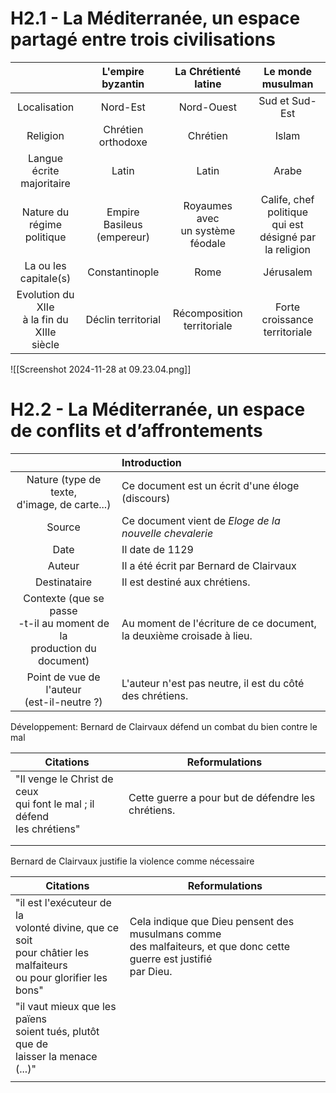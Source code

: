 # H2.1 - La Méditerranée, un espace partagé entre trois civilisations

|                                                  |       L'empire byzantin       |        La Chrétienté latine         |                     Le monde musulman                     |
| :----------------------------------------------: | :---------------------------: | :---------------------------------: | :-------------------------------------------------------: |
|                   Localisation                   |           Nord-Est            |             Nord-Ouest              |                      Sud et Sud-Est                       |
|                     Religion                     |      Chrétien orthodoxe       |              Chrétien               |                           Islam                           |
|           Langue écrite<br>majoritaire           |             Latin             |                Latin                |                           Arabe                           |
|          Nature du<br>régime politique           | Empire<br>Basileus (empereur) | Royaumes avec<br>un système féodale | Calife, chef politique<br>qui est désigné par la religion |
|             La ou les<br>capitale(s)             |        Constantinople         |                Rome                 |                         Jérusalem                         |
| Evolution du XIIe<br>à la fin du XIIIe<br>siècle |      Déclin territorial       |    Récomposition<br>territoriale    |             Forte croissance<br>territoriale              |

![[Screenshot 2024-11-28 at 09.23.04.png]]

# H2.2 - La Méditerranée, un espace de conflits et d’affrontements

|                                                                                | Introduction                                                            |
|:------------------------------------------------------------------------------:|:----------------------------------------------------------------------- |
|                Nature (type de texte,<br>d'image, de carte...)                 | Ce document est un écrit d'une éloge (discours)                         |
|                                     Source                                     | Ce document vient de *Eloge de la nouvelle chevalerie*                  |
|                                      Date                                      | Il date de 1129                                                         |
|                                     Auteur                                     | Il a été écrit par Bernard de Clairvaux                                 |
|                                  Destinataire                                  | Il est destiné aux chrétiens.                                           |
| Contexte (que se passe<br>-t-il au moment de la<br>production du <br>document) | Au moment de l'écriture de ce document,<br>la deuxième croisade à lieu. |
|                 Point de vue de l'auteur<br>(est-il-neutre ?)                  | L'auteur n'est pas neutre, il est du côté des chrétiens.                |
Développement:
Bernard de Clairvaux défend un combat du bien contre le mal

| Citations                                                                    | Reformulations                                     |
| ---------------------------------------------------------------------------- | -------------------------------------------------- |
| "Il venge le Christ de ceux<br>qui font le mal ; il défend<br>les chrétiens" | Cette guerre a pour but de défendre les chrétiens. |
|                                                                              |                                                    |
|                                                                              |                                                    |
Bernard de Clairvaux justifie la violence comme nécessaire

| Citations                                                                                                                | Reformulations                                                                                                           |
| ------------------------------------------------------------------------------------------------------------------------ | ------------------------------------------------------------------------------------------------------------------------ |
| "il est l'exécuteur de la <br>volonté divine, que ce soit<br>pour châtier les malfaiteurs<br>ou pour glorifier les bons" | Cela indique que Dieu pensent des musulmans comme<br>des malfaiteurs, et que donc cette guerre est justifié<br>par Dieu. |
| "il vaut mieux que les païens<br>soient tués, plutôt que de<br>laisser la menace (...)"                                  |                                                                                                                          |
|                                                                                                                          |                                                                                                                          |
